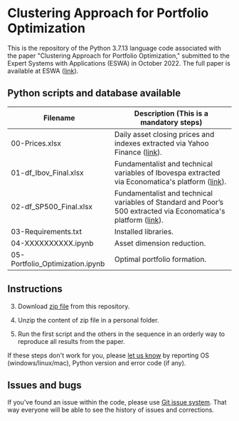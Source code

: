 # Clustering Approach for Portfolio Optimization
This is the repository of the Python 3.7.13 language code associated with the paper "Clustering Approach for Portfolio Optimization," submitted to the Expert Systems with Applications (ESWA) in October 2022. The full paper is available at ESWA  ([link](https://www.sciencedirect.com/journal/expert-systems-with-applications)).

## Python scripts and database available 

| Filename                              | Description (**This is a mandatory steps**)                                                     |
|---------------------------------------|-------------------------------------------------------------------------------------------------|
| 00-Prices.xlsx                        | Daily asset closing prices and indexes extracted via Yahoo Finance ([link](https://finance.yahoo.com)).|
| 01-df_Ibov_Final.xlsx                 | Fundamentalist and technical variables of Ibovespa extracted via Economatica's platform ([link](https://economatica.com/)).|
| 02-df_SP500_Final.xlsx                | Fundamentalist and technical variables of Standard and Poor’s 500 extracted via Economatica's platform ([link](https://economatica.com/)).|
| 03-Requirements.txt                   | Installed libraries.|
| 04-XXXXXXXXXX.ipynb                   | Asset dimension reduction.|
| 05-Portfolio_Optimization.ipynb       | Optimal portfolio formation.|

## Instructions
3) Download [zip file](https://github.com/ComputerFinance/ESWA/archive/master.zip) from this repository.

4) Unzip the content of zip file in a personal folder.

5) Run the first script and the others in the sequence in an orderly way to reproduce all results from the paper.

If these steps don't work for you, please [let us know](https://github.com/ComputerFinance/ESWA/issues) by reporting OS (windows/linux/mac), Python version and error code (if any).

## Issues and bugs

If you've found an issue within the code, please use [Git issue system](https://github.com/ComputerFinance/ESWA/issues). That way everyone will be able to see the history of issues and corrections.
